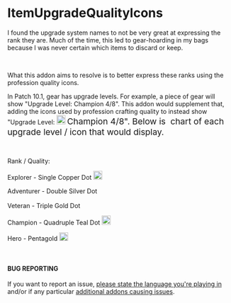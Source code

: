 # ItemUpgradeQualityIcons


<p>I found the upgrade system names to not be very great at expressing the rank they are. Much of the time, this led to gear-hoarding in my bags because I was never certain which items to discard or keep.</p>
<p>&nbsp;</p>
<p>What this addon aims to resolve is to better express these ranks using the profession quality icons.</p>
<p>In Patch 10.1, gear has upgrade levels. For example, a piece of gear will show "Upgrade Level: Champion 4/8". This addon would supplement that, adding the icons used by profession crafting quality to instead show "Upgrade Level:&nbsp;<img src="https://wow.zamimg.com/uploads/screenshots/normal/1067034.png" alt="" width="20" height="21" />&nbsp;<span style="font-size: 1.2rem;">Champion 4/8". Below is&nbsp; chart of each upgrade level / icon that would display.</span></p>
<p>&nbsp;</p>
<p>Rank / Quality:</p>
<p>Explorer - Single Copper Dot&nbsp;<img src="https://wow.zamimg.com/uploads/screenshots/normal/1067031.png" alt="" width="20" height="20" /></p>
<p>Adventurer - Double Silver Dot&nbsp;<img src="https://wow.zamimg.com/uploads/screenshots/normal/1067032.png" alt="" width="20" height="11" /></p>
<p>Veteran - Triple Gold Dot&nbsp;<img src="https://wow.zamimg.com/uploads/screenshots/normal/1067033.png" alt="" width="20" height="16" /></p>
<p>Champion - Quadruple Teal Dot&nbsp;<img src="https://wow.zamimg.com/uploads/screenshots/normal/1067034.png" alt="" width="20" height="21" /></p>
<p>Hero - Pentagold&nbsp;<img src="https://wow.zamimg.com/uploads/screenshots/normal/1067035.png" alt="" width="20" height="19" /></p>
<p>&nbsp;</p>
<h4>BUG REPORTING</h4>
<p>If you want to report an issue, <span style="text-decoration: underline;">please state the language you're playing in</span> and/or if any particular <span style="text-decoration: underline;">additional addons causing issues</span>.</p>
